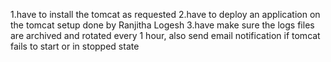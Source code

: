 1.have to install the tomcat as requested
2.have to deploy an application on the tomcat setup done by Ranjitha Logesh
3.have make sure the logs files are archived and rotated every 1 hour, also send email notification if tomcat fails to start or in stopped state
